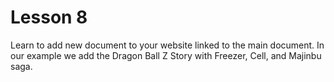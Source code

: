 # Lesson 8

Learn to add new document to your website linked to the main document.
In our example we add the Dragon Ball Z Story with Freezer, Cell, and Majinbu
saga.
